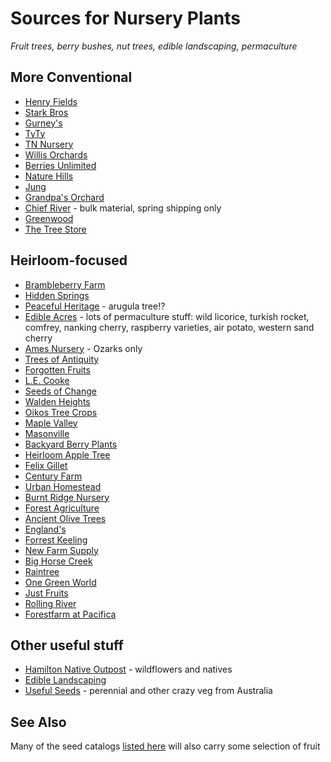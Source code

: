 # Sources for Nursery Plants

*Fruit trees, berry bushes, nut trees, edible landscaping, permaculture*

## More Conventional

- [Henry Fields](http://www.henryfields.com/)    
- [Stark Bros](http://www.starkbros.com/)    
- [Gurney's](http://www.gurneys.com/)    
- [TyTy](http://www.tytyga.com/default.asp)    
- [TN Nursery](http://www.tnnursery.net/)    
- [Willis Orchards](https://www.willisorchards.com/)    
- [Berries Unlimited](http://www.berriesunlimited.com/)    
- [Nature Hills](http://www.naturehills.com/)    
- [Jung](https://www.jungseed.com/)    
- [Grandpa's Orchard](http://www.grandpasorchard.com/)    
- [Chief River](https://www.chiefrivernursery.com/) - bulk material, spring shipping only    
- [Greenwood](https://www.greenwoodnursery.com/)
- [The Tree Store](http://thetreestore.info/)

## Heirloom-focused
- [Brambleberry Farm](https://www.brambleberryfarm.org/)
- [Hidden Springs](http://www.hiddenspringsnursery.com/)
- [Peaceful Heritage](https://peacefulheritage.com/) - arugula tree!?
- [Edible Acres](http://www.edibleacres.org/) - lots of permaculture stuff: wild licorice, turkish rocket, comfrey, nanking cherry, raspberry varieties, air potato, western sand cherry    
- [Ames Nursery](http://www.amesorchardandnursery.com/) - Ozarks only  
- [Trees of Antiquity](http://www.treesofantiquity.com/)     
- [Forgotten Fruits](http://forgottenfruits.co.nz/)     
- [L.E. Cooke](http://www.lecooke.com/cms/home.html)    
- [Seeds of Change](http://www.seedsofchange.com/home.aspx)    
- [Walden Heights](http://waldenheightsnursery.com/)    
- [Oikos Tree Crops](http://oikostreecrops.com/)    
- [Maple Valley](http://maplevalleyorchards.com/Pages/Home.aspx)    
- [Masonville](http://www.masonvilleorchard.com/scionwood.htm)    
- [Backyard Berry Plants](http://backyardberryplants.com/index.htm)    
- [Heirloom Apple Tree](http://heirloomappletree.com/)    
- [Felix Gillet](http://felixgillet.org/)    
- [Century Farm](http://centuryfarmorchards.com/)    
- [Urban Homestead](http://oldvaapples.com/)    
- [Burnt Ridge Nursery](http://www.burntridgenursery.com)    
- [Forest Agriculture](https://www.forestag.com)    
- [Ancient Olive Trees](https://www.ancientolivetrees.com/)    
- [England's](http://www.nuttrees.net/)     
- [Forrest Keeling](https://www.fknursery.com/)     
- [New Farm Supply](https://newfarmsupply.com/)     
- [Big Horse Creek](http://bighorsecreekfarm.com/)    
- [Raintree](https://raintreenursery.com/)
- [One Green World](https://onegreenworld.com/)
- [Just Fruits](https://justfruitsandexotics.com/)
- [Rolling River](https://www.rollingrivernursery.com/index.php)
- [Forestfarm at Pacifica](https://www.forestfarm.com/)

## Other useful stuff 

- [Hamilton Native Outpost](https://www.hamiltonnativeoutpost.com/) - wildflowers and natives    
- [Edible Landscaping](https://ediblelandscaping.com/)    
- [Useful Seeds](http://www.usefulseeds.com/) - perennial and other crazy veg from Australia

## See Also

Many of the seed catalogs [listed here](http://vomitingchicken.com/another-happy-list-genes-seed-catalog-list/) will also carry some selection of fruit
